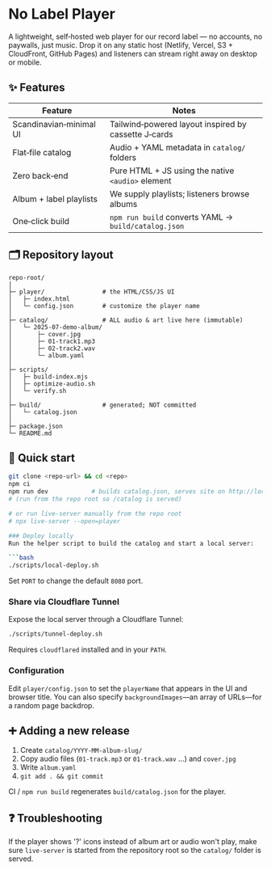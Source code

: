 # No Label Player

A lightweight, self‑hosted web player for our record label — no accounts, no paywalls, just music. Drop it on any static host (Netlify, Vercel, S3 + CloudFront, GitHub Pages) and listeners can stream right away on desktop or mobile.

## ✨ Features

| Feature | Notes |
|---------|-------|
| Scandinavian‑minimal UI | Tailwind‑powered layout inspired by cassette J‑cards |
| Flat‑file catalog | Audio + YAML metadata in `catalog/` folders |
| Zero back‑end | Pure HTML + JS using the native `<audio>` element |
| Album + label playlists | We supply playlists; listeners browse albums |
| One‑click build | `npm run build` converts YAML → `build/catalog.json` |

## 🗂 Repository layout

```
repo-root/
│
├─ player/                # the HTML/CSS/JS UI
│   ├─ index.html
│   └─ config.json        # customize the player name
│
├─ catalog/               # ALL audio & art live here (immutable)
│   └─ 2025-07-demo-album/
│       ├─ cover.jpg
│       ├─ 01-track1.mp3
│       ├─ 02-track2.wav
│       └─ album.yaml
│
├─ scripts/
│   ├─ build-index.mjs
│   ├─ optimize-audio.sh
│   └─ verify.sh
│
├─ build/                 # generated; NOT committed
│   └─ catalog.json
│
├─ package.json
└─ README.md
```

## 🚀 Quick start

```bash
git clone <repo-url> && cd <repo>
npm ci
npm run dev            # builds catalog.json, serves site on http://localhost:8080/player
# (run from the repo root so /catalog is served)

# or run live-server manually from the repo root
# npx live-server --open=player

### Deploy locally
Run the helper script to build the catalog and start a local server:

```bash
./scripts/local-deploy.sh
```
Set `PORT` to change the default `8080` port.

### Share via Cloudflare Tunnel
Expose the local server through a Cloudflare Tunnel:

```bash
./scripts/tunnel-deploy.sh
```
Requires `cloudflared` installed and in your `PATH`.

### Configuration
Edit `player/config.json` to set the `playerName` that appears in the UI and browser title.
You can also specify `backgroundImages`—an array of URLs—for a random page backdrop.

## ➕ Adding a new release

1. Create `catalog/YYYY-MM-album-slug/`
2. Copy audio files (`01-track.mp3` or `01-track.wav` …) and `cover.jpg`
3. Write `album.yaml`
4. `git add . && git commit`

CI / `npm run build` regenerates `build/catalog.json` for the player.
## ❓ Troubleshooting
If the player shows '?' icons instead of album art or audio won't play,
make sure `live-server` is started from the repository root so the `catalog/` folder is served.

